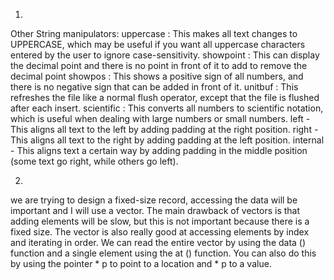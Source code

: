 1.
Other String manipulators:
uppercase : This makes all text changes to UPPERCASE, which may be useful if you want all uppercase characters entered by the user to ignore case-sensitivity.
showpoint  : This can display the decimal point and there is no point in front of it to add to remove the decimal point
showpos : This shows a positive sign of all numbers, and there is no negative sign that can be added in front of it.
unitbuf : This refreshes the file like a normal flush operator, except that the file is flushed after each insert.
scientific : This converts all numbers to scientific notation, which is useful when dealing with large numbers or small numbers.
left - This aligns all text to the left by adding padding at the right position.
right - This aligns all text to the right by adding padding at the left position.
internal - This aligns text a certain way by adding padding in the middle position (some text go right, while others go left).

2.
we are trying to design a fixed-size record, accessing the data will be important and I will use a vector. The main drawback of vectors is that adding elements will be slow, but this is not important because there is a fixed size. The vector is also really good at accessing elements by index and iterating in order. We can read the entire vector by using the data () function and a single element using the at () function. You can also do this by using the pointer * p to point to a location and * p to a value.
